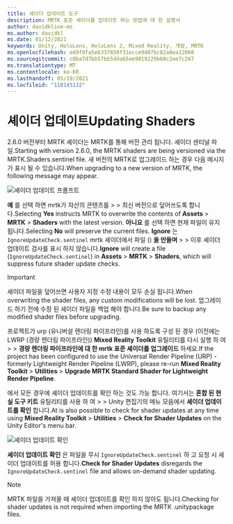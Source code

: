 ```yaml
---
title: 셰이더 업데이트 도구
description: MRTK 표준 셰이더를 업데이트 하는 방법에 대 한 설명서
author: davidkline-ms
ms.author: davidkl
ms.date: 01/12/2021
keywords: Unity, HoloLens, HoloLens 2, Mixed Reality, 개발, MRTK
ms.openlocfilehash: ed9f9fa5e6337850f31ecce9d07bc82a8ea12060
ms.sourcegitcommit: c0ba7d7bb57bb5dda65ee9019229b68c2ee7c267
ms.translationtype: MT
ms.contentlocale: ko-KR
ms.lasthandoff: 05/19/2021
ms.locfileid: "110145132"
---
```

# <a name="updating-shaders"></a><span data-ttu-id="4aa21-104">셰이더 업데이트</span><span class="sxs-lookup"><span data-stu-id="4aa21-104">Updating Shaders</span></span>

<span data-ttu-id="4aa21-105">2.6.0 버전부터 MRTK 셰이더는 MRTK를 통해 버전 관리 됩니다. 셰이더 센티널 파일.</span><span class="sxs-lookup"><span data-stu-id="4aa21-105">Starting with version 2.6.0, the MRTK shaders are being versioned via the MRTK.Shaders.sentinel file.</span></span> <span data-ttu-id="4aa21-106">새 버전의 MRTK로 업그레이드 하는 경우 다음 메시지가 표시 될 수 있습니다.</span><span class="sxs-lookup"><span data-stu-id="4aa21-106">When upgrading to a new version of MRTK, the following message may appear.</span></span>

![셰이더 업데이트 프롬프트](../images/tools/UpdateShaderPrompt.png)

<span data-ttu-id="4aa21-108">**예** 를 선택 하면 mrtk가 자산의 콘텐츠를   >    >   최신 버전으로 덮어쓰도록 합니다.</span><span class="sxs-lookup"><span data-stu-id="4aa21-108">Selecting **Yes** instructs MRTK to overwrite the contents of **Assets** > **MRTK** > **Shaders** with the latest version.</span></span> <span data-ttu-id="4aa21-109">**아니요** 를 선택 하면 현재 파일이 유지 됩니다.</span><span class="sxs-lookup"><span data-stu-id="4aa21-109">Selecting **No** will preserve the current files.</span></span> <span data-ttu-id="4aa21-110">**Ignore** 는 `IgnoreUpdateCheck.sentinel` mrtk 셰이더에서 파일 () **을 만들며**  >    >  이후 셰이더 업데이트 검사를 표시 하지 않습니다.</span><span class="sxs-lookup"><span data-stu-id="4aa21-110">**Ignore** will create a file (`IgnoreUpdateCheck.sentinel`) in **Assets** > **MRTK** > **Shaders**, which will suppress future shader update checks.</span></span>

> [!IMPORTANT]
> <span data-ttu-id="4aa21-111">셰이더 파일을 덮어쓰면 사용자 지정 수정 내용이 모두 손실 됩니다.</span><span class="sxs-lookup"><span data-stu-id="4aa21-111">When overwriting the shader files, any custom modifications will be lost.</span></span> <span data-ttu-id="4aa21-112">업그레이드 하기 전에 수정 된 셰이더 파일을 백업 해야 합니다.</span><span class="sxs-lookup"><span data-stu-id="4aa21-112">Be sure to backup any modified shader files before upgrading.</span></span>
>
> <span data-ttu-id="4aa21-113">프로젝트가 urp (유니버설 렌더링 파이프라인)를 사용 하도록 구성 된 경우 (이전에는 LWRP (경량 렌더링 파이프라인)) **Mixed Reality Toolkit** 유틸리티를 다시 실행 하 여 >  >
>  **경량 렌더링 파이프라인에 대 한 mrtk 표준 셰이더를 업그레이드** 하세요.</span><span class="sxs-lookup"><span data-stu-id="4aa21-113">If the project has been configured to use the Universal Render Pipeline (URP) - formerly Lightweight Render Pipeline (LWRP), please re-run **Mixed Reality Toolkit** > **Utilities** >
**Upgrade MRTK Standard Shader for Lightweight Render Pipeline**.</span></span>

<span data-ttu-id="4aa21-114">에서 모든 경우에 셰이더 업데이트를 확인 하는 것도 가능 합니다. 여기서는 **혼합 된 현실 도구 키트** 유틸리티를 사용 하 여  >    >  Unity 편집기의 메뉴 모음에서 **셰이더 업데이트를 확인** 합니다.</span><span class="sxs-lookup"><span data-stu-id="4aa21-114">At is also possible to check for shader updates at any time using **Mixed Reality Toolkit** > **Utilities** > **Check for Shader Updates** on the Unity Editor's menu bar.</span></span>

![셰이더 업데이트 확인](../images/tools/ShaderUpdateMenu.png)

<span data-ttu-id="4aa21-116">**셰이더 업데이트 확인** 은 파일을 무시 `IgnoreUpdateCheck.sentinel` 하 고 요청 시 셰이더 업데이트를 허용 합니다.</span><span class="sxs-lookup"><span data-stu-id="4aa21-116">**Check for Shader Updates** disregards the `IgnoreUpdateCheck.sentinel` file and allows on-demand shader updating.</span></span>

> [!NOTE]
> <span data-ttu-id="4aa21-117">MRTK 파일을 가져올 때 셰이더 업데이트를 확인 하지 않아도 됩니다.</span><span class="sxs-lookup"><span data-stu-id="4aa21-117">Checking for shader updates is not required when importing the MRTK .unitypackage files.</span></span>
